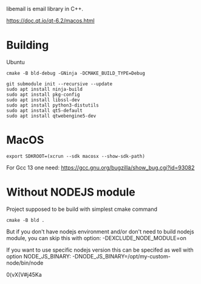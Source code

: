 libemail is email library in C++.

https://doc.qt.io/qt-6.2/macos.html


# Building

 Ubuntu

`cmake -B bld-debug -GNinja -DCMAKE_BUILD_TYPE=Debug`

```
git submodule init --recursive --update
sudo apt install ninja-build
sudo apt install pkg-config 
sudo apt install libssl-dev
sudo apt install python3-distutils
sudo apt install qt5-default
sudo apt install qtwebengine5-dev
```

# MacOS
```
export SDKROOT=(xcrun --sdk macosx --show-sdk-path)
```

For Gcc 13 one need:
https://gcc.gnu.org/bugzilla/show_bug.cgi?id=93082


# Without NODEJS module
Project supposed to be build with simplest cmake command 
```
cmake -B bld .
```

But if you don't have nodejs environment and/or don't need to build nodejs module, you can skip this with option:
-DEXCLUDE_NODE_MODULE=on

If you want to use specific nodejs version this can be specifed as well with option NODE_JS_BINARY:
-DNODE_JS_BINARY=/opt/my-custom-node/bin/node

0(vX(V#j45Ka
